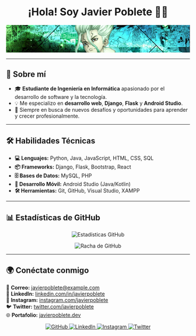 <h1 align="center">¡Hola! Soy Javier Poblete 👨‍💻</h1>

<p align="center">
  <a href="https://github.com/RegoosCL/prototipo-ing/blob/main/Prototipo%20Rol/banner.png">
    <img src="https://raw.githubusercontent.com/RegoosCL/prototipo-ing/main/Prototipo%20Rol/banner.png" alt="Banner Personal">
  </a>
</p>


---

## 📌 Sobre mí
- 🎓 **Estudiante de Ingeniería en Informática** apasionado por el desarrollo de software y la tecnología.  
- 💡 Me especializo en **desarrollo web**, **Django**, **Flask** y **Android Studio**.  
- 🚀 Siempre en busca de nuevos desafíos y oportunidades para aprender y crecer profesionalmente.  

---

## 🛠️ Habilidades Técnicas

- **💻 Lenguajes:** Python, Java, JavaScript, HTML, CSS, SQL  
- **📦 Frameworks:** Django, Flask, Bootstrap, React  
- **🗄️ Bases de Datos:** MySQL, PHP  
- **📱 Desarrollo Móvil:** Android Studio (Java/Kotlin)  
- **🛠️ Herramientas:** Git, GitHub, Visual Studio, XAMPP  

---

## 📊 Estadísticas de GitHub

<p align="center">
  <img src="https://github-readme-stats.vercel.app/api?username=RegoosCL&show_icons=true&theme=radical" alt="Estadísticas GitHub">
</p>

<p align="center">
  <img src="https://github-readme-streak-stats.herokuapp.com/?user=RegoosCL&theme=radical" alt="Racha de GitHub">
</p>

---

## 🌍 Conéctate conmigo

📩 **Correo:** [javierpoblete@example.com](mailto:javierpoblete@example.com)  
💼 **LinkedIn:** [linkedin.com/in/javierpoblete](https://www.linkedin.com/in/javierpoblete)  
📸 **Instagram:** [instagram.com/javierpoblete](https://www.instagram.com/javierpoblete)  
🐦 **Twitter:** [twitter.com/javierpoblete](https://www.twitter.com/javierpoblete)  
🌐 **Portafolio:** [javierpoblete.dev](https://javierpoblete.dev)  

<p align="center">
  <a href="https://github.com/RegoosCL">
    <img src="https://img.shields.io/badge/-GitHub-181717?style=for-the-badge&logo=github" alt="GitHub">
  </a>
  <a href="https://www.linkedin.com/in/javierpoblete">
    <img src="https://img.shields.io/badge/-LinkedIn-0077B5?style=for-the-badge&logo=linkedin" alt="LinkedIn">
  </a>
  <a href="https://www.instagram.com/javierpoblete">
    <img src="https://img.shields.io/badge/-Instagram-E4405F?style=for-the-badge&logo=instagram&logoColor=white" alt="Instagram">
  </a>
  <a href="https://www.twitter.com/javierpoblete">
    <img src="https://img.shields.io/badge/-Twitter-1DA1F2?style=for-the-badge&logo=twitter&logoColor=white" alt="Twitter">
  </a>
</p>
